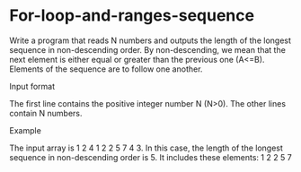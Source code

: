 # For-loop-and-ranges-sequence

Write a program that reads N numbers and outputs the length of the longest sequence in non-descending order. By non-descending, we mean that the next element is either equal or greater than the previous one (A<=B). Elements of the sequence are to follow one another.

Input format

The first line contains the positive integer number N (N>0).
The other lines contain N numbers.

Example

The input array is 1 2 4 1 2 2 5 7 4 3. In this case, the length of the longest sequence in non-descending order is 5. It includes these elements: 1 2 2 5 7
